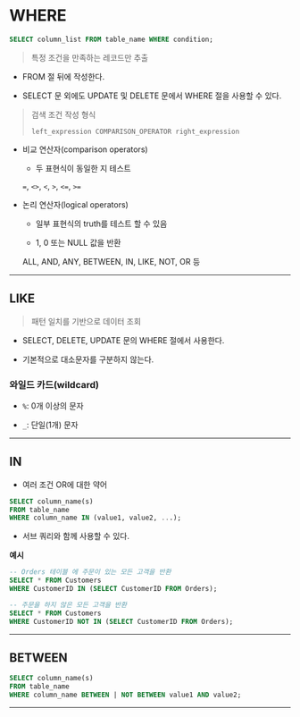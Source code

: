 # WHERE

```SQL
SELECT column_list FROM table_name WHERE condition;
```

> 특정 조건을 만족하는 레코드만 추출

- FROM 절 뒤에 작성한다.

- SELECT 문 외에도 UPDATE 및 DELETE 문에서 WHERE 절을 사용할 수 있다.

> 검색 조건 작성 형식
>
> `left_expression COMPARISON_OPERATOR right_expression`

- 비교 연산자(comparison operators)

  - 두 표현식이 동일한 지 테스트

  `=`, `<>`, `<`, `>`, `<=`, `>=`

- 논리 연산자(logical operators)

  - 일부 표현식의 truth를 테스트 할 수 있음

  - 1, 0 또는 NULL 값을 반환

  ALL, AND, ANY, BETWEEN, IN, LIKE, NOT, OR 등

---

## LIKE

> 패턴 일치를 기반으로 데이터 조회

- SELECT, DELETE, UPDATE 문의 WHERE 절에서 사용한다.

- 기본적으로 대소문자를 구분하지 않는다.

### 와일드 카드(wildcard)

- `%`: 0개 이상의 문자

- `_`: 단일(1개) 문자

---

## IN

- 여러 조건 OR에 대한 약어

```SQL
SELECT column_name(s)
FROM table_name
WHERE column_name IN (value1, value2, ...);
```

- 서브 쿼리와 함께 사용할 수 있다.

**예시**

```SQL
-- Orders 테이블 에 주문이 있는 모든 고객을 반환
SELECT * FROM Customers
WHERE CustomerID IN (SELECT CustomerID FROM Orders);

-- 주문을 하지 않은 모든 고객을 반환
SELECT * FROM Customers
WHERE CustomerID NOT IN (SELECT CustomerID FROM Orders);
```

---

## BETWEEN

```SQL
SELECT column_name(s)
FROM table_name
WHERE column_name BETWEEN | NOT BETWEEN value1 AND value2;
```

---

```SQL

```
